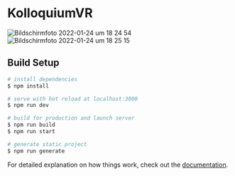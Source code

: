# KolloquiumVR
![Bildschirmfoto 2022-01-24 um 18 24 54](https://user-images.githubusercontent.com/30939617/150833555-8444292c-bd95-48e7-bbd8-ad1d1a7920e5.png)
![Bildschirmfoto 2022-01-24 um 18 25 15](https://user-images.githubusercontent.com/30939617/150833559-81d4c4cb-5e85-4fb1-99d1-81b44696b1e9.png)


## Build Setup

```bash
# install dependencies
$ npm install

# serve with hot reload at localhost:3000
$ npm run dev

# build for production and launch server
$ npm run build
$ npm run start

# generate static project
$ npm run generate
```

For detailed explanation on how things work, check out the [documentation](https://nuxtjs.org).
